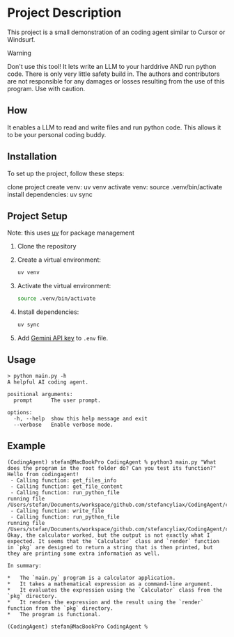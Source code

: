 # Project Description

This project is a small demonstration of an coding agent similar to Cursor or Windsurf. 

> [!WARNING]  
> Don't use this tool! It lets write an LLM to your harddrive AND run python code. There is only very little safety build in. The authors and contributors are not responsible for any damages or losses resulting from the use of this program. Use with caution.

## How

It enables a LLM to read and write files and run python code. This allows it to be your personal coding buddy. 

## Installation

To set up the project, follow these steps:

clone project
create venv: uv venv
activate venv: source .venv/bin/activate
install dependencies: uv sync


## Project Setup

Note: this uses [uv](https://github.com/astral-sh/uv) for package management

1.  Clone the repository
2.  Create a virtual environment: 
    
    ```bash
    uv venv
    ```
3.  Activate the virtual environment:
    ```bash
    source .venv/bin/activate
    ```
4.  Install dependencies:
    ```bash
    uv sync
    ```
5. Add [Gemini API key](https://aistudio.google.com/prompts/new_chat) to `.env` file.


## Usage

```
> python main.py -h
A helpful AI coding agent.

positional arguments:
  prompt      The user prompt.

options:
  -h, --help  show this help message and exit
  --verbose   Enable verbose mode.

```



## Example

```
(CodingAgent) stefan@MacBookPro CodingAgent % python3 main.py "What does the program in the root folder do? Can you test its function?"                                
Hello from codingagent!
 - Calling function: get_files_info
 - Calling function: get_file_content
 - Calling function: run_python_file
running file /Users/stefan/Documents/workspace/github.com/stefancyliax/CodingAgent/calculator/main.py
 - Calling function: write_file
 - Calling function: run_python_file
running file /Users/stefan/Documents/workspace/github.com/stefancyliax/CodingAgent/calculator/wrapper.py
Okay, the calculator worked, but the output is not exactly what I expected. It seems that the `Calculator` class and `render` function in `pkg` are designed to return a string that is then printed, but they are printing some extra information as well.

In summary:

*   The `main.py` program is a calculator application.
*   It takes a mathematical expression as a command-line argument.
*   It evaluates the expression using the `Calculator` class from the `pkg` directory.
*   It renders the expression and the result using the `render` function from the `pkg` directory.
*   The program is functional.

(CodingAgent) stefan@MacBookPro CodingAgent % 
```